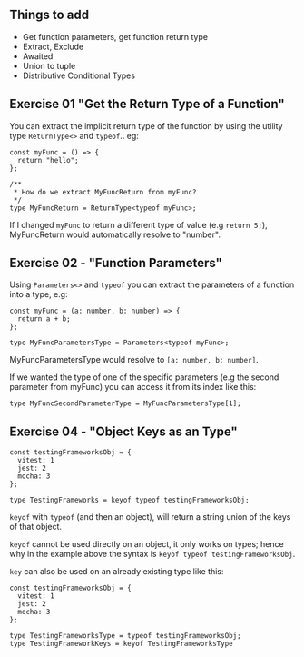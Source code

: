 ## Things to add

- Get function parameters, get function return type
- Extract, Exclude
- Awaited
- Union to tuple
- Distributive Conditional Types

## Exercise 01 "Get the Return Type of a Function"

You can extract the implicit return type of the function by using the utility type `ReturnType<>` and `typeof`.. eg:

```
const myFunc = () => {
  return "hello";
};

/**
 * How do we extract MyFuncReturn from myFunc?
 */
type MyFuncReturn = ReturnType<typeof myFunc>;
```

If I changed `myFunc` to return a different type of value (e.g `return 5;`), MyFuncReturn would automatically resolve to "number".

## Exercise 02 - "Function Parameters"

Using `Parameters<>` and `typeof` you can extract the parameters of a function into a type, e.g:

```
const myFunc = (a: number, b: number) => {
  return a + b;
};

type MyFuncParametersType = Parameters<typeof myFunc>;

```

MyFuncParametersType would resolve to `[a: number, b: number]`.

If we wanted the type of one of the specific parameters (e.g the second parameter from myFunc) you can access it from its index like this:

```
type MyFuncSecondParameterType = MyFuncParametersType[1];
```

## Exercise 04 - "Object Keys as an Type"

```
const testingFrameworksObj = {
  vitest: 1
  jest: 2
  mocha: 3
};

type TestingFrameworks = keyof typeof testingFrameworksObj;
```

`keyof` with `typeof` (and then an object), will return a string union of the keys of that object.

`keyof` cannot be used directly on an object, it only works on types; hence why in the example above the syntax is `keyof typeof testingFrameworksObj`.

`key` can also be used on an already existing type like this:

```
const testingFrameworksObj = {
  vitest: 1
  jest: 2
  mocha: 3
};

type TestingFrameworksType = typeof testingFrameworksObj;
type TestingFrameworkKeys = keyof TestingFrameworksType
```

